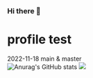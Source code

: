 ### Hi there 👋

# profile test
2022-11-18
main & master  
![Anurag's GitHub stats](https://github-readme-stats.vercel.app/api?username=Han-taz&show_icons=true&theme=radical)
<img src="https://img.shields.io/badge/Steam-바탕색?style=flat&logo=Steam&logoColor=white"/>
